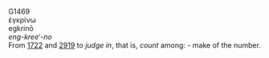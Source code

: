 G1469  
ἐγκρίνω  
egkrinō  
*eng-kree‘-no*  
From [1722](g1722) and [2919](g2919) to *judge* *in*, that is, *count*
among: - make of the number.  
